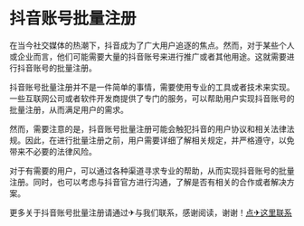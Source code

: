 # 抖音账号批量注册

在当今社交媒体的热潮下，抖音成为了广大用户追逐的焦点。然而，对于某些个人或企业而言，他们可能需要大量的抖音账号来进行推广或者其他用途。这就需要进行抖音账号的批量注册。

抖音账号批量注册并不是一件简单的事情，需要使用专业的工具或者技术来实现。一些互联网公司或者软件开发商提供了专门的服务，可以帮助用户实现抖音账号的批量注册，从而满足用户的需求。

然而，需要注意的是，抖音账号批量注册可能会触犯抖音的用户协议和相关法律法规。因此，在进行批量注册之前，用户需要详细了解相关规定，并严格遵守，以免带来不必要的法律风险。

对于有需要的用户，可以通过各种渠道寻求专业的帮助，从而实现抖音账号的批量注册。同时，也可以考虑与抖音官方进行沟通，了解是否有相关的合作或者解决方案。

更多关于抖音账号批量注册请通过✈与我们联系，感谢阅读，谢谢！[点✈这里联系](https://a.k02.cc)